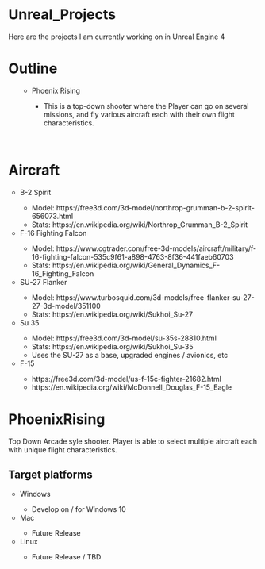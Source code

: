 # Unreal_Projects
Here are the projects I am currently working on in Unreal Engine 4
# Outline
<ul style="list-style-type:circle">
    <ul>
	<li>Phoenix Rising</li>
	    <ul>
	      <li>This is a top-down shooter where the Player can go on several missions, and fly various aircraft each with their own flight characteristics.  </li>
	    </ul>
	</ul>
</ul> 
<br>

# Aircraft
<ul style="list-style-type:circle">
  <li>B-2 Spirit</li>
    <ul>
	<li>Model: https://free3d.com/3d-model/northrop-grumman-b-2-spirit-656073.html</li>
	<li>Stats: https://en.wikipedia.org/wiki/Northrop_Grumman_B-2_Spirit  </li>
	</ul>
  <li>F-16 Fighting Falcon</li>
    <ul style="list-style-type:circle">
	<li>Model: https://www.cgtrader.com/free-3d-models/aircraft/military/f-16-fighting-falcon-535c9f61-a898-4763-8f36-441faeb60703</li>
	<li>Stats: https://en.wikipedia.org/wiki/General_Dynamics_F-16_Fighting_Falcon </li>
	</ul>
  <li>SU-27 Flanker </li>
    <ul style="list-style-type:circle">
	<li>Model: https://www.turbosquid.com/3d-models/free-flanker-su-27-27-3d-model/351100</li>
	<li>Stats: https://en.wikipedia.org/wiki/Sukhoi_Su-27</li>
	</ul>
  <li>Su 35</li>
    <ul style="list-style-type:circle">
	 <li>Model: https://free3d.com/3d-model/su-35s-28810.html</li>
	 <li>Stats: https://en.wikipedia.org/wiki/Sukhoi_Su-35</li>
	 <li>Uses the SU-27 as a base, upgraded engines / avionics, etc</li>
	</ul>
  <li>F-15 </li>
    <ul style="list-style-type:circle">
	  <li>https://free3d.com/3d-model/us-f-15c-fighter-21682.html</li>
	  <li>https://en.wikipedia.org/wiki/McDonnell_Douglas_F-15_Eagle</li>
	</ul>
</ul>


# PhoenixRising

Top Down Arcade syle shooter. Player is able to select multiple aircraft each with unique flight characteristics.

## Target platforms
<ul style="list-style-type:circle">
  <li>Windows</li>
    <ul>
    <li>Develop on / for Windows 10</li>
    </ul>
  <li>Mac</li>
    <ul>
    <li>Future Release</li>
    </ul>
  <li>Linux</li>
    <ul>
    <li>Future Release / TBD</li>
    </ul>	
</ul>

